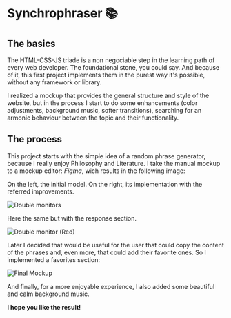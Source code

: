 # Synchrophraser &#128218;

## The basics

The HTML-CSS-JS triade is a non negociable step in the learning path of every web developer. The foundational stone, you could say. And because of it, this first project implements them in the purest way it's possible, without any framework or library.

 
I realized a mockup that provides the general structure and style of the website, but in the process I start to do some enhancements (color adjustments, background music, softer transitions), searching for an armonic behaviour between the topic and their functionality.

## The process

This project starts with the simple idea of a random phrase generator, because I really enjoy Philosophy and Literature.
I take the manual mockup to a mockup editor: *Figma*, wich results in the following image:

On the left, the initial model. On the right, its implementation with the referred improvements.

![Double monitors](https://user-images.githubusercontent.com/91569646/140669692-52831968-cfb6-457f-b9e3-647b52d8d4c9.jpg)

Here the same but with the response section.

![Double monitor (Red)](https://user-images.githubusercontent.com/91569646/140669560-2e7a6233-3231-49c5-a8e6-74f551d964db.jpg)

Later I decided that would be useful for the user that could copy the content of the phrases and, even more, that could add their favorite ones.
So I implemented a favorites section:

![Final Mockup](https://user-images.githubusercontent.com/91569646/140673979-3b69d298-6ff8-45b1-8134-db45bd4cbd50.jpg)

And finally, for a more enjoyable experience, I also added some beautiful and calm background music.

**I hope you like the result!**
